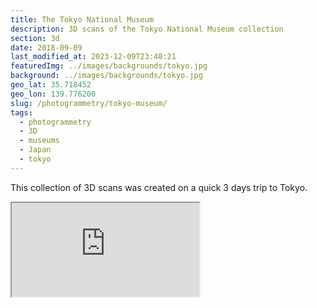 ```yaml
---
title: The Tokyo National Museum
description: 3D scans of the Tokyo National Museum collection
section: 3d
date: 2018-09-09
last_modified_at: 2023-12-09T23:48:21
featuredImg: ../images/backgrounds/tokyo.jpg
background: ../images/backgrounds/tokyo.jpg
geo_lat: 35.718452
geo_lon: 139.776200
slug: /photogrammetry/tokyo-museum/
tags:
  - photogrammetry
  - 3D
  - museums
  - Japan
  - tokyo
---
```


This collection of 3D scans was created on a quick 3 days trip to Tokyo.

<div class="ratio ratio-1x1 mb-3">
  <iframe title="A 3D model playlist from Tokyo museum"  src="https://sketchfab.com/playlists/embed?collection=9c6ccd27893048d4bfb30ad96173ae6e"  allow="autoplay; fullscreen; vr" mozallowfullscreen="true" webkitallowfullscreen="true"></iframe>
</div>
